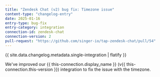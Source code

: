 ```yaml
---
title: "Zendesk Chat (v2) bug fix: Timezone issue"
content-type: "changelog-entry"
date: 2025-01-16
entry-type: bug-fix
entry-category: integration
connection-id: zendesk-chat
connection-version: 2
pull-request: "https://github.com/singer-io/tap-zendesk-chat/pull/54"
---
```

{{ site.data.changelog.metadata.single-integration | flatify }}

We've improved our {{ this-connection.display_name }} (v{{ this-connection.this-version }}) integration to fix the issue with the timezone.
